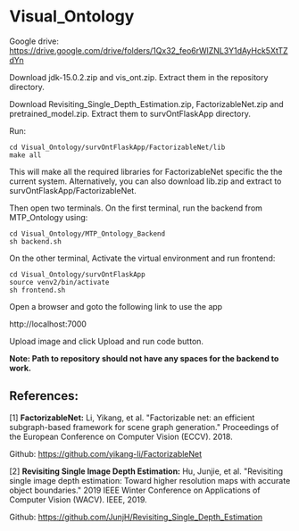 # Visual_Ontology

Google drive: https://drive.google.com/drive/folders/1Qx32_feo6rWlZNL3Y1dAyHck5XtTZdYn

Download jdk-15.0.2.zip and vis_ont.zip. Extract them in the repository directory. 

Download Revisiting_Single_Depth_Estimation.zip, FactorizableNet.zip and pretrained_model.zip. Extract them to survOntFlaskApp directory.

Run:

```
cd Visual_Ontology/survOntFlaskApp/FactorizableNet/lib
make all
```

This will make all the required libraries for FactorizableNet specific the the current system.
Alternatively, you can also download lib.zip and extract to survOntFlaskApp/FactorizableNet. 

Then open two terminals. On the first terminal, run the backend from MTP_Ontology using:

```
cd Visual_Ontology/MTP_Ontology_Backend
sh backend.sh
```

On the other terminal, Activate the virtual environment and run frontend:

```
cd Visual_Ontology/survOntFlaskApp
source venv2/bin/activate
sh frontend.sh
```

Open a browser and goto the following link to use the app

http://localhost:7000

Upload image and click Upload and run code button.

**Note: Path to repository should not have any spaces for the backend to work.**

## References:
[1] **FactorizableNet:** Li, Yikang, et al. "Factorizable net: an efficient subgraph-based framework for scene graph generation." Proceedings of the European Conference on Computer Vision (ECCV). 2018.

Github: https://github.com/yikang-li/FactorizableNet

[2] **Revisiting Single Image Depth Estimation:** Hu, Junjie, et al. "Revisiting single image depth estimation: Toward higher resolution maps with accurate object boundaries." 2019 IEEE Winter Conference on Applications of Computer Vision (WACV). IEEE, 2019.

Github: https://github.com/JunjH/Revisiting_Single_Depth_Estimation
